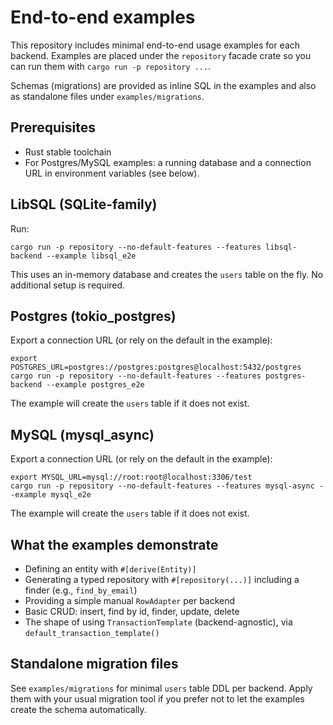 # End-to-end examples

This repository includes minimal end-to-end usage examples for each backend. Examples are placed under the `repository` facade crate so you can run them with `cargo run -p repository ...`.

Schemas (migrations) are provided as inline SQL in the examples and also as standalone files under `examples/migrations`.

## Prerequisites
- Rust stable toolchain
- For Postgres/MySQL examples: a running database and a connection URL in environment variables (see below).

## LibSQL (SQLite-family)
Run:

```
cargo run -p repository --no-default-features --features libsql-backend --example libsql_e2e
```

This uses an in-memory database and creates the `users` table on the fly. No additional setup is required.

## Postgres (tokio_postgres)
Export a connection URL (or rely on the default in the example):

```
export POSTGRES_URL=postgres://postgres:postgres@localhost:5432/postgres
cargo run -p repository --no-default-features --features postgres-backend --example postgres_e2e
```

The example will create the `users` table if it does not exist.

## MySQL (mysql_async)
Export a connection URL (or rely on the default in the example):

```
export MYSQL_URL=mysql://root:root@localhost:3306/test
cargo run -p repository --no-default-features --features mysql-async --example mysql_e2e
```

The example will create the `users` table if it does not exist.

## What the examples demonstrate
- Defining an entity with `#[derive(Entity)]`
- Generating a typed repository with `#[repository(...)]` including a finder (e.g., `find_by_email`)
- Providing a simple manual `RowAdapter` per backend
- Basic CRUD: insert, find by id, finder, update, delete
- The shape of using `TransactionTemplate` (backend-agnostic), via `default_transaction_template()`

## Standalone migration files
See `examples/migrations` for minimal `users` table DDL per backend. Apply them with your usual migration tool if you prefer not to let the examples create the schema automatically.
